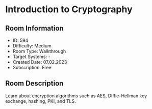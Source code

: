 ﻿# Introduction to Cryptography

## Room Information
- ID: 594
- Difficulty: Medium
- Room Type: Walkthrough
- Target Systems: -
- Created Date: 07.02.2023
- Subscription: Free

## Room Description
Learn about encryption algorithms such as AES, Diffie-Hellman key exchange, hashing, PKI, and TLS.
